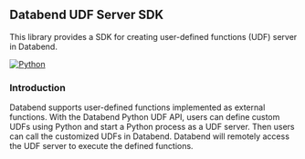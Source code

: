 ## Databend UDF Server SDK
This library provides a SDK for creating user-defined functions (UDF) server in Databend.

[![Python](https://img.shields.io/pypi/v/databend-udf)](https://pypi.org/project/databend-udf/)

### Introduction
Databend supports user-defined functions implemented as external functions. With the Databend Python UDF API, users can define custom UDFs using Python and start a Python process as a UDF server. Then users can call the customized UDFs in Databend. Databend will remotely access the UDF server to execute the defined functions.
